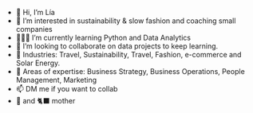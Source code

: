 - 👋 Hi, I’m Lía
- 🌱 I’m interested in sustainability & slow fashion and coaching small companies
- 👩🏻‍🎓 I’m currently learning Python and Data Analytics
- 💞️ I’m looking to collaborate on data projects to keep learning.
- 🧪 Industries: Travel, Sustainability, Travel, Fashion, e-commerce and Solar Energy.
- 🥼 Areas of expertise: Business Strategy, Business Operations, People Management, Marketing
- 📫 DM me if you want to collab
- 🐶 and 🐈‍⬛ mother

<!---
liagcaviedes/liagcaviedes is a ✨ special ✨ repository because its `README.md` (this file) appears on your GitHub profile.
You can click the Preview link to take a look at your changes.
--->
